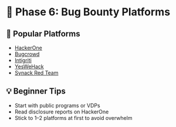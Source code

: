 # 💸 Phase 6: Bug Bounty Platforms

## 🔗 Popular Platforms
- [HackerOne](https://www.hackerone.com)
- [Bugcrowd](https://www.bugcrowd.com)
- [Intigriti](https://www.intigriti.com)
- [YesWeHack](https://www.yeswehack.com)
- [Synack Red Team](https://www.synack.com/red-team/)

## 💡 Beginner Tips
- Start with public programs or VDPs
- Read disclosure reports on HackerOne
- Stick to 1–2 platforms at first to avoid overwhelm
